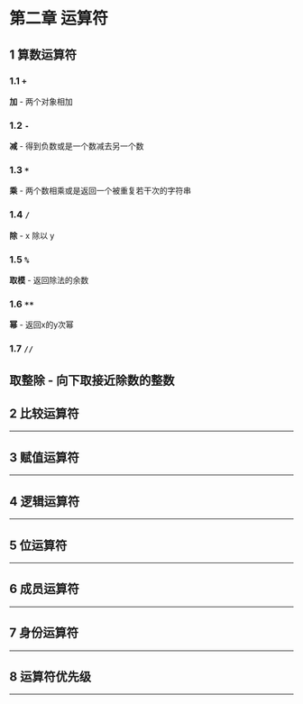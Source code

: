 # 第二章 运算符

## 1 算数运算符

### 1.1 `+`
**加** - 两个对象相加
### 1.2 `-`
**减** - 得到负数或是一个数减去另一个数
### 1.3 `*`
**乘** - 两个数相乘或是返回一个被重复若干次的字符串
### 1.4 `/`
**除** - x 除以 y
### 1.5 `%`
**取模** - 返回除法的余数
### 1.6 `**`
**幂** - 返回x的y次幂
### 1.7 `//`
**取整除** - 向下取接近除数的整数
---------------------------------------------------------------------------
## 2 比较运算符
---------------------------------------------------------------------------
## 3 赋值运算符
---------------------------------------------------------------------------
## 4 逻辑运算符
---------------------------------------------------------------------------
## 5 位运算符
---------------------------------------------------------------------------
## 6 成员运算符
---------------------------------------------------------------------------
## 7 身份运算符
---------------------------------------------------------------------------
## 8 运算符优先级
---------------------------------------------------------------------------